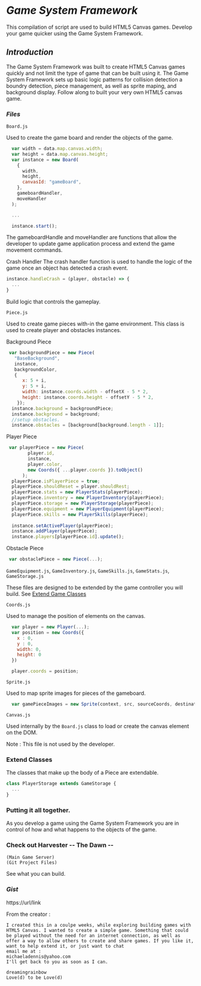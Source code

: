 # _Game System Framework_

This compilation of script are used to build HTML5 Canvas games. Develop your game quicker using the Game System Framework.

## _Introduction_

The Game System Framework was built to create HTML5 Canvas games quickly and not limit the type of game that can be built using it. The Game System Framework sets up basic logic patterns for collision detection a boundry detection, piece management, as well as sprite maping, and background display. Follow along to built your very own HTML5 canvas game.

### _Files_
`Board.js` 

  Used to create the game board and render the objects of the game.

```JavaScript
  var width = data.map.canvas.width;
  var height = data.map.canvas.height;
  var instance = new Board(
    {
      width,
      height,
      canvasId: "gameBoard",
    },
    gameboardHandler,
    moveHandler
  );

  ...

  instance.start();
```
The gameboardHandle and moveHandler are functions that allow the developer to update game application process and extend the game movement commands.

Crash Handler
The crash handler function is used to handle the logic of the game once an object has detected a crash event.

```JavaScript
instance.handleCrash = (player, obstacle) => {
  ...
}
```
Build logic that controls the gameplay.

`Piece.js`

Used to create game pieces with-in the game environment. This class is used to create player and obstacles instances.

Background Piece

```JavaScript
 var backgroundPiece = new Piece(
   "BaseBackground",
   instance,
   backgroundColor,
   {
      x: 5 + i,
      y: 5 + i,
      width: instance.coords.width - offsetX - 5 * 2,
      height: instance.coords.height - offsetY - 5 * 2,
    });
  instance.background = backgroundPiece;
  instance.background = background;
  //setup obstacles.
  instance.obstacles = [background[background.length - 1]];
```

Player Piece

```JavaScript
 var playerPiece = new Piece(
        player.id,
        instance,
        player.color,
        new Coords({ ...player.coords }).toObject()
      );
  playerPiece.isPlayerPiece = true;
  playerPiece.shouldReset = player.shouldRest;
  playerPiece.stats = new PlayerStats(playerPiece);
  playerPiece.inventory = new PlayerInventory(playerPiece);
  playerPiece.storage = new PlayerStorage(playerPiece);
  playerPiece.equipment = new PlayerEquipment(playerPiece);
  playerPiece.skills = new PlayerSkills(playerPiece);
  
  instance.setActivePlayer(playerPiece);
  instance.addPlayer(playerPiece);
  instance.players[playerPiece.id].update();
```

Obstacle Piece

```JavaScript
 var obstaclePiece = new Piece(...);
```


`GameEquipment.js`, `GameInventory.js`, `GameSkills.js`, `GameStats.js`, `GameStorage.js`

These files are designed to be extended by the game controller you will build. See <a href="#extend-game-classes">Extend Game Classes</a>

`Coords.js`

Used to manage the position of elements on the canvas.

```JavaScript
  var player = new Player(...);
  var position = new Coords({
    x : 0,
    y : 0,
    width: 0,
    height: 0
  })

  player.coords = position;
```

`Sprite.js`

Used to map sprite images for pieces of the gameboard.

```JavaScript
  var gamePieceImages = new Sprite(context, src, sourceCoords, destinationCoords);
```

`Canvas.js`

Used internally by the `Board.js` class to load or create the canvas element on the DOM.
  
 Note : This file is not used by the developer.


<a name="extend-game-classes"></a>
### Extend Classes
The classes that make up the body of a Piece are extendable. 

```JavaScript
class PlayerStorage extends GameStorage {
  ...
}
```

### Putting it all together.  ###
As you develop a game using the Game System Framework you are in control of how and what happens to the objects of the game. 


### Check out Harvester -- The Dawn -- ###
    (Main Game Server)
    (Git Project Files) 

See what you can build. 

### _Gist_ ###

https://url/link

From the creator :

    I created this in a coulpe weeks, while exploring building games with HTML5 Canvas. I wanted to create a simple game. Something that could be played without the need for an internet connection, as well as offer a way to allow others to create and share games. If you like it, want to help extend it, or just want to chat
    email me at :
    michaeladennis@yahoo.com
    I'll get back to you as soon as I can.

    dreamingrainbow
    Love(d) to be Love(d)
